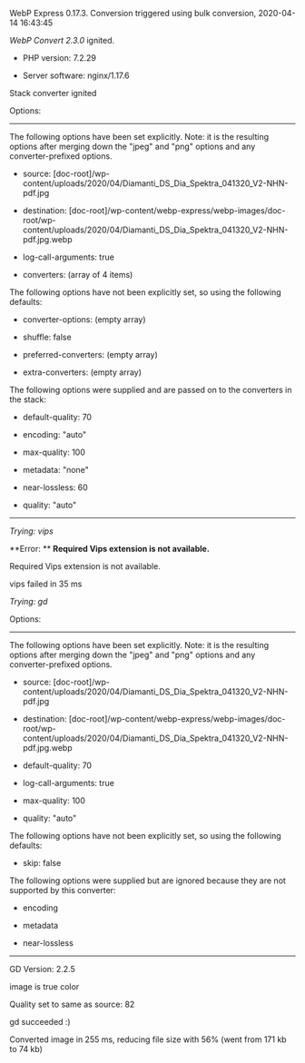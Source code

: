 WebP Express 0.17.3. Conversion triggered using bulk conversion, 2020-04-14 16:43:45

*WebP Convert 2.3.0*  ignited.
- PHP version: 7.2.29
- Server software: nginx/1.17.6

Stack converter ignited

Options:
------------
The following options have been set explicitly. Note: it is the resulting options after merging down the "jpeg" and "png" options and any converter-prefixed options.
- source: [doc-root]/wp-content/uploads/2020/04/Diamanti_DS_Dia_Spektra_041320_V2-NHN-pdf.jpg
- destination: [doc-root]/wp-content/webp-express/webp-images/doc-root/wp-content/uploads/2020/04/Diamanti_DS_Dia_Spektra_041320_V2-NHN-pdf.jpg.webp
- log-call-arguments: true
- converters: (array of 4 items)

The following options have not been explicitly set, so using the following defaults:
- converter-options: (empty array)
- shuffle: false
- preferred-converters: (empty array)
- extra-converters: (empty array)

The following options were supplied and are passed on to the converters in the stack:
- default-quality: 70
- encoding: "auto"
- max-quality: 100
- metadata: "none"
- near-lossless: 60
- quality: "auto"
------------


*Trying: vips* 

**Error: ** **Required Vips extension is not available.** 
Required Vips extension is not available.
vips failed in 35 ms

*Trying: gd* 

Options:
------------
The following options have been set explicitly. Note: it is the resulting options after merging down the "jpeg" and "png" options and any converter-prefixed options.
- source: [doc-root]/wp-content/uploads/2020/04/Diamanti_DS_Dia_Spektra_041320_V2-NHN-pdf.jpg
- destination: [doc-root]/wp-content/webp-express/webp-images/doc-root/wp-content/uploads/2020/04/Diamanti_DS_Dia_Spektra_041320_V2-NHN-pdf.jpg.webp
- default-quality: 70
- log-call-arguments: true
- max-quality: 100
- quality: "auto"

The following options have not been explicitly set, so using the following defaults:
- skip: false

The following options were supplied but are ignored because they are not supported by this converter:
- encoding
- metadata
- near-lossless
------------

GD Version: 2.2.5
image is true color
Quality set to same as source: 82
gd succeeded :)

Converted image in 255 ms, reducing file size with 56% (went from 171 kb to 74 kb)
